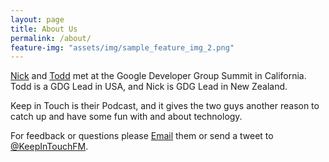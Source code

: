 ```yaml
---
layout: page
title: About Us
permalink: /about/
feature-img: "assets/img/sample_feature_img_2.png"
---
```


[Nick](https://twitter.com/nicktmro) and [Todd](https://twitter.com/todddeland) met at the Google Developer Group Summit in California. Todd is a GDG Lead in USA, and Nick is GDG Lead in New Zealand. 

Keep in Touch is their Podcast, and it gives the two guys another reason to catch up and have some fun with and about technology.

For feedback or questions please [Email](mailto:keepintouchfm@gmail.com) them or send a tweet to [@KeepInTouchFM](https://twitter.com/KeepInTouchFM). 